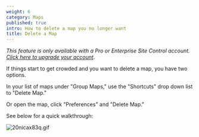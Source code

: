 ```yaml
---
weight: 6
category: Maps
published: true
intro: How to delete a map you no longer want
title: Delete a Map
---
```

_This feature is only available with a Pro or Enterprise Site Control account. [Click here to upgrade your account](https://sitecontrol.us/plans#p=level1)._

If things start to get crowded and you want to delete a map, you have two options.

In your list of maps under "Group Maps," use the "Shortcuts" drop down list to "Delete Map."

Or open the map, click "Preferences" and "Delete Map." 

See below for a quick walkthrough:

![20nicax83q.gif]({{site.baseurl}}/img/20nicax83q.gif)
